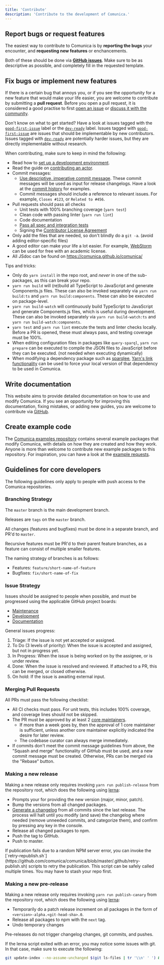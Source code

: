 ```yaml
---
title: 'Contribute'
description: 'Contribute to the development of Comunica.'
---
```


## Report bugs or request features

The easiest way to contribute to Comunica is by **reporting the bugs** your encounter,
and **requesting new features** or enchancements.

Both of these should be done via [**GitHub issues**](https://github.com/comunica/comunica/issues).
Make sure to be as descriptive as possible, and completely fill in the requested template.

## Fix bugs or implement new features

If there is a certain bug that annoys you,
or if you see the opportunity for a new feature that would make your life easier,
you are welcome to contribute by submitting a **pull request**.
Before you open a pull request, it is considered a good practise to first
[open an issue](https://github.com/comunica/comunica/issues) or [discuss it with the community](/ask/).

Don't know on what to get started? Have a look at issues tagged with the [`good-first-issue`](https://github.com/comunica/comunica/issues?q=is%3Aissue+is%3Aopen+label%3Agood-first-issue) label
or the [`dev-ready`](https://github.com/comunica/comunica/issues?q=is%3Aissue+is%3Aopen+label%3Adev-ready) label.
Issues tagged with [`good-first-issue`](https://github.com/comunica/comunica/issues?q=is%3Aissue+is%3Aopen+label%3Agood-first-issue) are issues that should be implementable by new contributors.
Issues tagged with [`dev-ready`](https://github.com/comunica/comunica/issues?q=is%3Aissue+is%3Aopen+label%3Adev-ready) are potentially harder issues, but they are directly implementable without research.

When contributing, make sure to keep in mind the following:
* Read how to [set up a development environment](https://github.com/comunica/comunica#development-setup).
* Read the guide on [contributing an actor](/docs/modify/getting_started/contribute_actor/).
* Commit messages:
  * [Use descriptive, imperative commit message](https://chris.beams.io/posts/git-commit/). These commit messages will be used as input for release changelogs. Have a look at the [commit history](https://github.com/comunica/comunica/commits/master) for examples.
  * Commit messages should include a reference to relevant issues. For example, `Closes #123`, or `Related to #456`.
* Pull requests should pass all checks
    * Unit tests with 100% branching coverage (`yarn test`)
    * Clean code with passing linter (`yarn run lint`)
    * Code documentation
    * [Pass all spec and integration tests](/docs/modify/advanced/testing/)
    * Signing the [Contributor License Agreement](https://cla-assistant.io/comunica/comunica)
* Only add the files that are needed, so don't blindly do a `git -a`. (avoid adding editor-specific files)
* A good editor can make your life a lot easier. For example, [WebStorm](https://www.jetbrains.com/community/education/#students) can be used for free with an academic license.
* All JSdoc can be found on https://comunica.github.io/comunica/

Tips and tricks:
* Only do `yarn install` in the repo root, and *never* in one of the sub-packages, as this can break your repo.
* `yarn run build` will (re)build all TypeScript to JavaScript and generate Components.js files. These can also be invoked separately via `yarn run build:ts` and `yarn run build:components`. These can also be executed on package-level.
* `yarn run build-watch` will continuously build TypeScript to JavaScript and generate Components.js files, which is useful during development. These can also be invoked separately via `yarn run build-watch:ts` and `yarn run build-watch:components`.
* `yarn test` and `yarn run lint` execute the tests and linter checks locally. Before a PR is opened, these must always pass, and testing coverage must be 100%.
* When editing configuration files in packages like `query-sparql`, `yarn run prepare` can be executed to compile the JSON files to JavaScript before they can be executed. (not needed when executing dynamically)
* When modifying a dependency package such as [sparqlee](https://github.com/comunica/sparqlee), [Yarn's link functionality](https://classic.yarnpkg.com/en/docs/cli/link/) can be used to force your local version of that dependency to be used in Comunica.

## Write documentation

This website aims to provide detailed documentation on how to use and modify Comunica.
If you see an opportunity for improving this documentation, fixing mistakes, or adding new guides,
you are welcome to contribute via [GitHub](https://github.com/comunica/website).

## Create example code

The [Comunica examples repository](https://github.com/comunica/examples) contains several example packages that modify Comunica,
with details on how they are created and how they work.
Anyone is more than welcome to contribute new example packages to this repository.
For inspiration, you can have a look at the [example requests](https://github.com/comunica/examples/issues?q=is%3Aissue+is%3Aopen+label%3Aexample-request).

## Guidelines for core developers

The following guidelines only apply to people with push access to the Comunica repositories.

### Branching Strategy

The `master` branch is the main development branch.

Releases are `tags` on the `master` branch.

All changes (features and bugfixes) must be done in a separate branch, and PR'd to `master`.

Recursive features must be PR'd to their parent feature branches, as a feature can consist of multiple smaller features.

The naming strategy of branches is as follows:
* Features: `feature/short-name-of-feature`
* Bugfixes: `fix/short-name-of-fix`

### Issue Strategy

Issues should be assigned to people when possible, and must be progressed using the applicable GitHub project boards:

* [Maintenance](https://github.com/orgs/comunica/projects/2)
* [Development](https://github.com/orgs/comunica/projects/3)
* [Documentation](https://github.com/orgs/comunica/projects/4)

General issues progress:

1. Triage: If the issue is not yet accepted or assigned.
2. To Do (3 levels of priority): When the issue is accepted and assigned, but not in progress yet.
3. In Progress: When the issue is being worked on by the assignee, or is under review.
4. Done: When the issue is resolved and reviewed. If attached to a PR, this can be merged, or closed otherwise.
5. On hold: If the issue is awaiting external input.

### Merging Pull Requests

All PRs must pass the following checklist:

* All CI checks must pass. For unit tests, this includes 100% coverage, and coverage lines should not be skipped.
* The PR must be approved by at least 2 [core maintainers](https://comunica.dev/association/board/).
  * If more than a week goes by, then the approval of 1 core maintainer is sufficient, unless another core maintainer explicitly indicated the desire for later review.
  * The codebase curator can always merge immediately.
* If commits don't meet the commit message guidelines from above, the "Squash and merge" functionality of GitHub must be used, and a new commit message must be created. Otherwise, PRs can be merged via the "Rebase" button.

### Making a new release

Making a new release only requires invoking `yarn run publish-release` from the repository root, which does the following using [lerna](https://github.com/lerna/lerna):

* Prompts your for providing the new version (major, minor, patch).
* Bump the versions from all changed packages.
* [Generate a changelog](https://github.com/rubensworks/manual-git-changelog.js) from all commits since the last release. The process will halt until you modify (and save) the changelog where needed (remove unneeded commits, and categorize them), and confirm by pressing any key in the console. 
* Release all changed packages to npm.
* Push the tag to GitHub.
* Push to master.

<div class="note">
If publication fails due to a random NPM server error,
you can invoke the [`retry-republish.sh`](https://github.com/comunica/comunica/blob/master/.github/retry-publish.sh) scripts to retry the publication.
This script can be safely called multiple times.
You may have to stash your repo first.
</div>

### Making a new pre-release

Making a new release only requires invoking `yarn run publish-canary` from the repository root, which does the following using [lerna](https://github.com/lerna/lerna):

* Temporarily do a patch release increment on all packages in the form of `<version>-alpha.<git-head-sha>.0`.
* Release all packages to npm with the `next` tag.
* Undo temporary changes

Pre-releases do not trigger changelog changes, git commits, and pushes.

If the lerna script exited with an error, you may notice some issues with git. In that case, make sure to execute the following:

```bash
git update-index --no-assume-unchanged $(git ls-files | tr '\\n' ' ') && git checkout .
```
